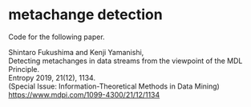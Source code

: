 # metachange detection

Code for the following paper. <br>

Shintaro Fukushima and Kenji Yamanishi, <br>
Detecting metachanges in data streams from the viewpoint of the MDL Principle. <br>
Entropy 2019, 21(12), 1134. <br>
(Special Issue: Information-Theoretical Methods in Data Mining) <br>
https://www.mdpi.com/1099-4300/21/12/1134
